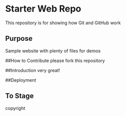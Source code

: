 # Starter Web Repo

This repository is for showing how Git and GitHub work

## Purpose

Sample website with plenty of files for demos

##How to Contribute
please fork this repository

##Introduction
very great!

##Deployment

## To Stage

copyright
